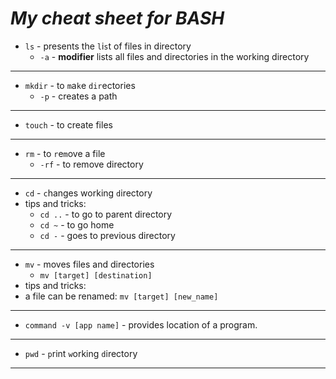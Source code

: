 # ***My cheat sheet for BASH***

* `ls` - presents the `l`i`s`t of files in directory
    * `-a` - **modifier** lists all files and directories in the working directory
---
* `mkdir` - to `m`a`k`e `dir`ectories
  * `-p` - creates a path
---
* `touch` - to create files
---
* `rm` - to `r`e`m`ove a file 
    * `-rf` - to remove directory
---
* `cd` - `c`hanges working `d`irectory
* tips and tricks:
    * `cd ..` - to go to parent directory
    * `cd ~` - to go home
    * `cd -` - goes to previous directory
---
* `mv` - moves files and directories
    * `mv [target] [destination]`
* tips and tricks:
 * a file can be renamed: `mv [target] [new_name]`
---
* `command -v [app name]` - provides location of a program.
---
* `pwd` - `p`rint `w`orking `d`irectory
---
